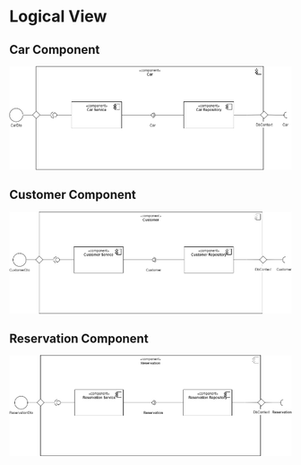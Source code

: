 Logical View 
===============

Car Component
----------------------

![1](./images/08_Logical_View-Car.png)

Customer Component
----------------------

![1](./images/08_Logical_View-Customer.png)

Reservation Component
----------------------

![1](./images/08_Logical_View-Reservation.png)
